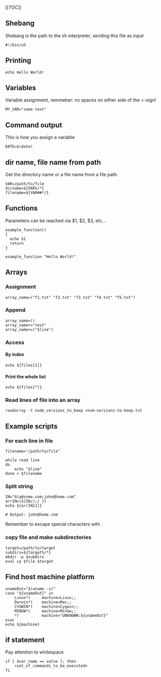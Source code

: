 [[_TOC_]]

## Shebang
Shebang is the path to the sh interpreter, sending this file as input
```console
#!/bin/sh
```

## Printing
```console
echo Hello World!
```

## Variables
Variable assignment, remmeber: no spaces on either side of the =-sign!
```console
MY_VAR="some text"
```

## Command output
This is how you assign a variable
```console
DATE=$(date)
```

## dir name, file name from path
Get the directory name or a file name from a file path.
```console
VAR=/path/to/file
dirname=${VAR%/*}
filename=${VAR##*/}
```

## Functions
Parameters can be reached via $1, $2, $3, etc...
```console
example_function()
{
  echo $1
  return
}

example_function "Hello World!"
```

## Arrays

### Assignment
```console
array_name=("f1.txt" "f2.txt" "f3.txt" "f4.txt" "f5.txt")
```

### Append
```console
array_name=()
array_name+="test"
array_name+=("$line")
```

### Access

#### By index
```console
echo ${files[1]}
```

#### Print the whole list
```console
echo ${files[*]}
```

### Read lines of file into an array
```console
readarray -t node_versions_to_keep <nvm-versions-to-keep.txt
```

## Example scripts

### For each line in file
```console
filename="/path/to/file"
 
while read line
do
    echo "$line"
done < $filename
```

### Split string
```console
IN="bla@some.com;john@home.com"
arrIN=(${IN//;/ })
echo ${arrIN[1]}

# Output: john@home.com
```
Remember to escape special characters with \.

### copy file and make subdirectories
```console
target=/path/to/target
subdirs=${target%/*}
mkdir -p $subdirs      
eval cp $file $target
```

## Find host machine platform
```console
unameOut="$(uname -s)"
case "${unameOut}" in
    Linux*)     machine=Linux;;
    Darwin*)    machine=Mac;;
    CYGWIN*)    machine=Cygwin;;
    MINGW*)     machine=MinGw;;
    *)          machine="UNKNOWN:${unameOut}"
esac
echo ${machine}
```

## if statement
Pay attention to whitespace
```console
if [ $var_name == value ]; then
    <set_of_commands_to_be_executed>
fi
```


